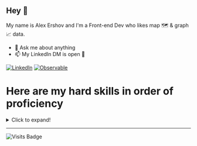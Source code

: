 ## Hey 👋

My name is Alex Ershov and I'm a Front-end Dev who likes map 🗺 & graph 📈 data.

- 💬 Ask me about anything
- 📫 My LinkedIn DM is open 🧐

[![LinkedIn](https://a11ybadges.com/badge?logo=linkedin)](https://www.linkedin.com/in/aleksandr-ershov/)
[![Observable](https://a11ybadges.com/badge?logo=observable)](https://observablehq.com/@rufflet)


# Here are my hard skills in order of proficiency
<details>
  <summary>Click to expand!</summary>
  
  ## Programming Languages
  ![HTML5](https://a11ybadges.com/badge?logo=html5)
  ![CSS3](https://a11ybadges.com/badge?logo=css3)
  ![JSON](https://a11ybadges.com/badge?logo=json)

  ![JavaScript](https://a11ybadges.com/badge?logo=javascript)
  ![TypeScript](https://a11ybadges.com/badge?logo=typescript)

  ![Oracle PL/SQL](https://a11ybadges.com/badge?logo=oracle&text=PL/SQL)
  ![SQL](https://a11ybadges.com/badge?logo=sqlite&text=SQL)
  ![Kotlin](https://a11ybadges.com/badge?logo=kotlin)

  ![ActionScript](https://a11ybadges.com/badge?text=ActionScript&badgeColor=ff776d)
  ![TCL](https://a11ybadges.com/badge?text=tcl&badgeColor=00319c)


  ## Frameworks
  ![Vue.js](https://a11ybadges.com/badge?logo=vuedotjs)
  ![Vuex](https://a11ybadges.com/badge?logo=vuedotjs&text=vuex)
  ![Vue Router](https://a11ybadges.com/badge?logo=vuedotjs&text=vue_router)

  ![Angular](https://a11ybadges.com/badge?logo=angular)
  ![JQuery](https://a11ybadges.com/badge?logo=jquery)


  ## Data Visualization Frameworks
  ![D3.js](https://a11ybadges.com/badge?logo=d3dotjs)
  ![SVG.js](https://a11ybadges.com/badge?logo=svg&text=svg.js&badgeColor=f06)
  ![Leaflet](https://a11ybadges.com/badge?logo=leaflet)

  ![Charts.js](https://a11ybadges.com/badge?logo=chartdotjs)
  ![Highcharts.js](https://a11ybadges.com/badge?logo=chartdotjs&text=highcharts.js&badgeColor=5749ad)

  ![AntV G6](https://a11ybadges.com/badge?logo=antdesign&text=AntV_G6)
  ![AntV X6](https://a11ybadges.com/badge?logo=antdesign&text=AntV_X6)


  ## Mobile
  ![Ionic](https://a11ybadges.com/badge?logo=ionic)
  ![PWA](https://a11ybadges.com/badge?text=pwa&badgeColor=dddddd)

  ![Flutter](https://a11ybadges.com/badge?logo=flutter)
  ![Dart](https://a11ybadges.com/badge?logo=dart)

  ## CSS and UI frameworks:
  ![Bootstrap](https://a11ybadges.com/badge?logo=bootstrap)
  ![Bulma](https://a11ybadges.com/badge?logo=bulma)
  ![Vuetify](https://a11ybadges.com/badge?logo=vuetify)
  ![Font Awesome](https://a11ybadges.com/badge?logo=fontawesome)

  ![Foundation](https://a11ybadges.com/badge?logo=csswizardry&text=Foundation&badgeColor=1779ba)
  ![Semantic UI](https://a11ybadges.com/badge?logo=semanticuireact&text=Semantic_UI)

  ![Tailwind CSS](https://a11ybadges.com/badge?logo=tailwindcss)
  ![BEM](https://a11ybadges.com/badge?logo=csswizardry&text=BEM&badgeColor=309ed8)


  ## Preprocessors
  ![Sass](https://a11ybadges.com/badge?logo=sass&text=sass)
  ![Less](https://a11ybadges.com/badge?logo=less)
  ![Stylus](https://a11ybadges.com/badge?logo=stylus)


  ## Templating
  ![Pug](https://a11ybadges.com/badge?logo=pug)
  ![Handlebars](https://a11ybadges.com/badge?logo=handlebarsdotjs)
  ![Thymeleaf](https://a11ybadges.com/badge?logo=thymeleaf)


  ## Backend
  ![Mirage.js](https://a11ybadges.com/badge?text=Mirage.js&badgeColor=05c77e)
  ![Nuxt.js](https://a11ybadges.com/badge?logo=nuxtdotjs)

  ![SQL](https://a11ybadges.com/badge?logo=postgresql&text=SQL)
  ![Oracle PL/SQL](https://a11ybadges.com/badge?logo=oracle&text=PL/SQL)

  ![Node.js](https://a11ybadges.com/badge?logo=nodedotjs)
  ![Koa.js](https://a11ybadges.com/badge?logo=nodedotjs&text=Koa.js)
  ![Express.js](https://a11ybadges.com/badge?logo=nodedotjs&text=Express.js)

  ![Kotlin](https://a11ybadges.com/badge?logo=kotlin)
  ![Spring Boot](https://a11ybadges.com/badge?logo=springboot)

  ![Amazon AWS](https://a11ybadges.com/badge?logo=amazonaws&text=lambda)
  ![Docker](https://a11ybadges.com/badge?logo=docker)


  ## GIS
  ![Qgis](https://a11ybadges.com/badge?logo=qgis)
  ![Tiles](https://a11ybadges.com/badge?logo=tvtime&text=tiles)
  ![Qgis](https://a11ybadges.com/badge?text=shapefile)

  ![Mapnik](https://a11ybadges.com/badge?text=shapefile&text=Mapnik&badgeColor=30b1bb)
  ![Mapserver](https://a11ybadges.com/badge?text=shapefile&text=Mapserver&badgeColor=B9B9E9)

  ![Google Yandex 2GIS maps API](https://a11ybadges.com/badge?logo=googlemaps&text=google/yandex/2GIS_maps_API)

  ![MapCSS](https://a11ybadges.com/badge?text=shapefile&text=MapCSS)
  ![CartoCSS](https://a11ybadges.com/badge?text=shapefile&text=CartoCSS)
  ![Mapnik XML styles](https://a11ybadges.com/badge?text=shapefile&text=Mapnik_XML_styles)


  ## Testing
  ![Postman](https://a11ybadges.com/badge?logo=postman)
  ![Charles](https://a11ybadges.com/badge?text=charles&badgeColor=bfdfef)
  
  ![Cypress](https://a11ybadges.com/badge?logo=cypress)
  ![Jest](https://a11ybadges.com/badge?logo=jest)
  ![Mocha](https://a11ybadges.com/badge?logo=mocha)


  ## Other skills:
  ![Wix Velo (ex Corvid)](https://a11ybadges.com/badge?logo=wix&text=Velo_\(ex_Corvid\))

  ![Joomla](https://a11ybadges.com/badge?logo=joomla)
  ![WordPress](https://a11ybadges.com/badge?logo=wordpress)

  ## Tools
  ![Adobe XD](https://a11ybadges.com/badge?logo=adobexd)
  ![Adobe Photoshop](https://a11ybadges.com/badge?logo=adobephotoshop)
  ![Adobe Illustrator](https://a11ybadges.com/badge?logo=adobeillustrator)

  ![Inkscape](https://a11ybadges.com/badge?logo=inkscape)
  ![CorelDraw](https://a11ybadges.com/badge?logo=inkscape&text=coreldraw)


  ![Visual Studio Code](https://a11ybadges.com/badge?logo=visualstudiocode)
  ![WebStorm](https://a11ybadges.com/badge?logo=webstorm)
  ![PL/SQL Developer](https://a11ybadges.com/badge?logo=oracle&text=pl/sql_developer)

  ![Jira](https://a11ybadges.com/badge?logo=jira)
  ![Trello](https://a11ybadges.com/badge?logo=trello)
  ![Youtrack](https://a11ybadges.com/badge?logo=jetbrains&text=youtrack)
  ![GLPI](https://a11ybadges.com/badge?text=GLPI&badgeColor=00a6f4)

  ![Gitea](https://a11ybadges.com/badge?logo=gitea)
  ![GitHub](https://a11ybadges.com/badge?logo=github)
  ![Bitbucket](https://a11ybadges.com/badge?logo=bitbucket)
  ![GitLab](https://a11ybadges.com/badge?logo=gitlab)

  ![Slack](https://a11ybadges.com/badge?logo=slack)
  ![Mattermost](https://a11ybadges.com/badge?logo=mattermost)


  ## Going to learn
  ![Python](https://a11ybadges.com/badge?logo=python)
  ![Go](https://a11ybadges.com/badge?logo=go)

  ## Languages
  English: B1

  Russian: Native

  ---
    
  ![Alex's top languages](https://github-readme-stats.vercel.app/api/top-langs/?username=Rufflet&theme=blue-green)
</details>

---

![Visits Badge](https://badges.pufler.dev/visits/Rufflet/Rufflet)